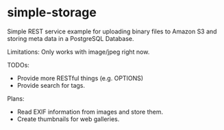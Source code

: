 # simple-storage

Simple REST service example for uploading binary files to Amazon S3 and storing meta data in a PostgreSQL Database.

Limitations:
   Only works with image/jpeg right now.

TODOs:
   * Provide more RESTful things (e.g. OPTIONS)
   * Provide search for tags.

Plans:
   * Read EXIF information from images and store them.
   * Create thumbnails for web galleries.
